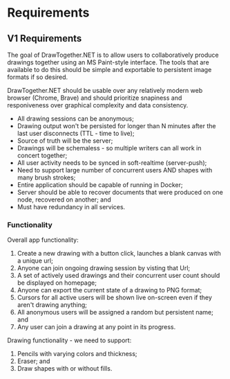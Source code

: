 # Requirements

## V1 Requirements
The goal of DrawTogether.NET is to allow users to collaboratively produce drawings together using an MS Paint-style interface. The tools that are available to do this should be simple and exportable to persistent image formats if so desired.

DrawTogether.NET should be usable over any relatively modern web browser (Chrome, Brave) and should prioritize snapiness and responiveness over graphical complexity and data consistency.

* All drawing sessions can be anonymous;
* Drawing output won't be persisted for longer than N minutes after the last user disconnects (TTL - time to live);
* Source of truth will be the server;
* Drawings will be schemaless - so multiple writers can all work in concert together;
* All user activity needs to be synced in soft-realtime (server-push);
* Need to support large number of concurrent users AND shapes with many brush strokes;
* Entire application should be capable of running in Docker; 
* Server should be able to recover documents that were produced on one node, recovered on another; and
* Must have redundancy in all services.

### Functionality
Overall app functionality:

1. Create a new drawing with a button click, launches a blank canvas with a unique url;
2. Anyone can join ongoing drawing session by visting that Url;
3. A set of actively used drawings and their concurrent user count should be displayed on homepage;
4. Anyone can export the current state of a drawing to PNG format;
5. Cursors for all active users will be shown live on-screen even if they aren't drawing anything;
6. All anonymous users will be assigned a random but persistent name; and
7. Any user can join a drawing at any point in its progress.

Drawing functionality - we need to support:

1. Pencils with varying colors and thickness;
2. Eraser; and
3. Draw shapes with or without fills.
